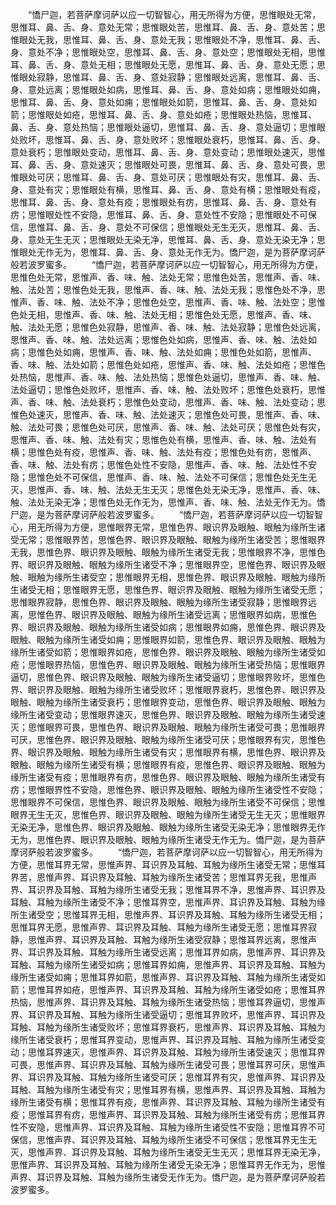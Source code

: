 <!-- { "loadSidebar": true } -->
　　“憍尸迦，若菩萨摩诃萨以应一切智智心，用无所得为方便，思惟眼处无常，思惟耳、鼻、舌、身、意处无常；思惟眼处苦，思惟耳、鼻、舌、身、意处苦；思惟眼处无我，思惟耳、鼻、舌、身、意处无我；思惟眼处不净，思惟耳、鼻、舌、身、意处不净；思惟眼处空，思惟耳、鼻、舌、身、意处空；思惟眼处无相，思惟耳、鼻、舌、身、意处无相；思惟眼处无愿，思惟耳、鼻、舌、身、意处无愿；思惟眼处寂静，思惟耳、鼻、舌、身、意处寂静；思惟眼处远离，思惟耳、鼻、舌、身、意处远离；思惟眼处如病，思惟耳、鼻、舌、身、意处如病；思惟眼处如痈，思惟耳、鼻、舌、身、意处如痈；思惟眼处如箭，思惟耳、鼻、舌、身、意处如箭；思惟眼处如疮，思惟耳、鼻、舌、身、意处如疮；思惟眼处热恼，思惟耳、鼻、舌、身、意处热恼；思惟眼处逼切，思惟耳、鼻、舌、身、意处逼切；思惟眼处败坏，思惟耳、鼻、舌、身、意处败坏；思惟眼处衰朽，思惟耳、鼻、舌、身、意处衰朽；思惟眼处变动，思惟耳、鼻、舌、身、意处变动；思惟眼处速灭，思惟耳、鼻、舌、身、意处速灭；思惟眼处可畏，思惟耳、鼻、舌、身、意处可畏，思惟眼处可厌；思惟耳、鼻、舌、身、意处可厌；思惟眼处有灾，思惟耳、鼻、舌、身、意处有灾；思惟眼处有横，思惟耳、鼻、舌、身、意处有横；思惟眼处有疫，思惟耳、鼻、舌、身、意处有疫；思惟眼处有疠，思惟耳、鼻、舌、身、意处有疠；思惟眼处性不安隐，思惟耳、鼻、舌、身、意处性不安隐；思惟眼处不可保信，思惟耳、鼻、舌、身、意处不可保信；思惟眼处无生无灭，思惟耳、鼻、舌、身、意处无生无灭；思惟眼处无染无净，思惟耳、鼻、舌、身、意处无染无净；思惟眼处无作无为，思惟耳、鼻、舌、身、意处无作无为。憍尸迦，是为菩萨摩诃萨般若波罗蜜多。
　　“憍尸迦，若菩萨摩诃萨以应一切智智心，用无所得为方便，思惟色处无常，思惟声、香、味、触、法处无常；思惟色处苦，思惟声、香、味、触、法处苦；思惟色处无我，思惟声、香、味、触、法处无我；思惟色处不净，思惟声、香、味、触、法处不净；思惟色处空，思惟声、香、味、触、法处空；思惟色处无相，思惟声、香、味、触、法处无相；思惟色处无愿，思惟声、香、味、触、法处无愿；思惟色处寂静，思惟声、香、味、触、法处寂静；思惟色处远离，思惟声、香、味、触、法处远离；思惟色处如病，思惟声、香、味、触、法处如病；思惟色处如痈，思惟声、香、味、触、法处如痈；思惟色处如箭，思惟声、香、味、触、法处如箭；思惟色处如疮，思惟声、香、味、触、法处如疮；思惟色处热恼，思惟声、香、味、触、法处热恼；思惟色处逼切，思惟声、香、味、触、法处逼切；思惟色处败坏，思惟声、香、味、触、法处败坏；思惟色处衰朽，思惟声、香、味、触、法处衰朽；思惟色处变动，思惟声、香、味、触、法处变动；思惟色处速灭，思惟声、香、味、触、法处速灭；思惟色处可畏，思惟声、香、味、触、法处可畏；思惟色处可厌，思惟声、香、味、触、法处可厌；思惟色处有灾，思惟声、香、味、触、法处有灾；思惟色处有横，思惟声、香、味、触、法处有横；思惟色处有疫，思惟声、香、味、触、法处有疫；思惟色处有疠，思惟声、香、味、触、法处有疠；思惟色处性不安隐，思惟声、香、味、触、法处性不安隐；思惟色处不可保信，思惟声、香、味、触、法处不可保信；思惟色处无生无灭，思惟声、香、味、触、法处无生无灭；思惟色处无染无净，思惟声、香、味、触、法处无染无净；思惟色处无作无为，思惟声、香、味、触、法处无作无为。憍尸迦，是为菩萨摩诃萨般若波罗蜜多。
　　“憍尸迦，若菩萨摩诃萨以应一切智智心，用无所得为方便，思惟眼界无常，思惟色界、眼识界及眼触、眼触为缘所生诸受无常；思惟眼界苦，思惟色界、眼识界及眼触、眼触为缘所生诸受苦；思惟眼界无我，思惟色界、眼识界及眼触、眼触为缘所生诸受无我；思惟眼界不净，思惟色界、眼识界及眼触、眼触为缘所生诸受不净；思惟眼界空，思惟色界、眼识界及眼触、眼触为缘所生诸受空；思惟眼界无相，思惟色界、眼识界及眼触、眼触为缘所生诸受无相；思惟眼界无愿，思惟色界、眼识界及眼触、眼触为缘所生诸受无愿；思惟眼界寂静，思惟色界、眼识界及眼触、眼触为缘所生诸受寂静；思惟眼界远离，思惟色界、眼识界及眼触、眼触为缘所生诸受远离；思惟眼界如病，思惟色界、眼识界及眼触、眼触为缘所生诸受如病；思惟眼界如痈，思惟色界、眼识界及眼触、眼触为缘所生诸受如痈；思惟眼界如箭，思惟色界、眼识界及眼触、眼触为缘所生诸受如箭；思惟眼界如疮，思惟色界、眼识界及眼触、眼触为缘所生诸受如疮；思惟眼界热恼，思惟色界、眼识界及眼触、眼触为缘所生诸受热恼；思惟眼界逼切，思惟色界、眼识界及眼触、眼触为缘所生诸受逼切；思惟眼界败坏，思惟色界、眼识界及眼触、眼触为缘所生诸受败坏；思惟眼界衰朽，思惟色界、眼识界及眼触、眼触为缘所生诸受衰朽；思惟眼界变动，思惟色界、眼识界及眼触、眼触为缘所生诸受变动；思惟眼界速灭，思惟色界、眼识界及眼触、眼触为缘所生诸受速灭；思惟眼界可畏，思惟色界、眼识界及眼触、眼触为缘所生诸受可畏；思惟眼界可厌，思惟色界、眼识界及眼触、眼触为缘所生诸受可厌；思惟眼界有灾，思惟色界、眼识界及眼触、眼触为缘所生诸受有灾；思惟眼界有横，思惟色界、眼识界及眼触、眼触为缘所生诸受有横；思惟眼界有疫，思惟色界、眼识界及眼触、眼触为缘所生诸受有疫；思惟眼界有疠，思惟色界、眼识界及眼触、眼触为缘所生诸受有疠；思惟眼界性不安隐，思惟色界、眼识界及眼触、眼触为缘所生诸受性不安隐；思惟眼界不可保信，思惟色界、眼识界及眼触、眼触为缘所生诸受不可保信；思惟眼界无生无灭，思惟色界、眼识界及眼触、眼触为缘所生诸受无生无灭；思惟眼界无染无净，思惟色界、眼识界及眼触、眼触为缘所生诸受无染无净；思惟眼界无作无为，思惟色界、眼识界及眼触、眼触为缘所生诸受无作无为。憍尸迦，是为菩萨摩诃萨般若波罗蜜多。
　　“憍尸迦，若菩萨摩诃萨以应一切智智心，用无所得为方便，思惟耳界无常，思惟声界、耳识界及耳触、耳触为缘所生诸受无常；思惟耳界苦，思惟声界、耳识界及耳触、耳触为缘所生诸受苦；思惟耳界无我，思惟声界、耳识界及耳触、耳触为缘所生诸受无我；思惟耳界不净，思惟声界、耳识界及耳触、耳触为缘所生诸受不净；思惟耳界空，思惟声界、耳识界及耳触、耳触为缘所生诸受空；思惟耳界无相，思惟声界、耳识界及耳触、耳触为缘所生诸受无相；思惟耳界无愿，思惟声界、耳识界及耳触、耳触为缘所生诸受无愿；思惟耳界寂静，思惟声界、耳识界及耳触、耳触为缘所生诸受寂静；思惟耳界远离，思惟声界、耳识界及耳触、耳触为缘所生诸受远离；思惟耳界如病，思惟声界、耳识界及耳触、耳触为缘所生诸受如病；思惟耳界如痈，思惟声界、耳识界及耳触、耳触为缘所生诸受如痈；思惟耳界如箭，思惟声界、耳识界及耳触、耳触为缘所生诸受如箭；思惟耳界如疮，思惟声界、耳识界及耳触、耳触为缘所生诸受如疮；思惟耳界热恼，思惟声界、耳识界及耳触、耳触为缘所生诸受热恼；思惟耳界逼切，思惟声界、耳识界及耳触、耳触为缘所生诸受逼切；思惟耳界败坏，思惟声界、耳识界及耳触、耳触为缘所生诸受败坏；思惟耳界衰朽，思惟声界、耳识界及耳触、耳触为缘所生诸受衰朽；思惟耳界变动，思惟声界、耳识界及耳触、耳触为缘所生诸受变动；思惟耳界速灭，思惟声界、耳识界及耳触、耳触为缘所生诸受速灭；思惟耳界可畏，思惟声界、耳识界及耳触、耳触为缘所生诸受可畏；思惟耳界可厌，思惟声界、耳识界及耳触、耳触为缘所生诸受可厌；思惟耳界有灾，思惟声界、耳识界及耳触、耳触为缘所生诸受有灾；思惟耳界有横，思惟声界、耳识界及耳触、耳触为缘所生诸受有横；思惟耳界有疫，思惟声界、耳识界及耳触、耳触为缘所生诸受有疫；思惟耳界有疠，思惟声界、耳识界及耳触、耳触为缘所生诸受有疠；思惟耳界性不安隐，思惟声界、耳识界及耳触、耳触为缘所生诸受性不安隐；思惟耳界不可保信，思惟声界、耳识界及耳触、耳触为缘所生诸受不可保信；思惟耳界无生无灭，思惟声界、耳识界及耳触、耳触为缘所生诸受无生无灭；思惟耳界无染无净，思惟声界、耳识界及耳触、耳触为缘所生诸受无染无净；思惟耳界无作无为，思惟声界、耳识界及耳触、耳触为缘所生诸受无作无为。憍尸迦，是为菩萨摩诃萨般若波罗蜜多。
